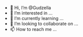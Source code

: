 - 👋 Hi, I’m @Gudzella
- 👀 I’m interested in ...
- 🌱 I’m currently learning ...
- 💞️ I’m looking to collaborate on ...
- 📫 How to reach me ...

<!---
Gudzella/Gudzella is a ✨ special ✨ repository because its `README.md` (this file) appears on your GitHub profile.
You can click the Preview link to take a look at your changes.
--->
